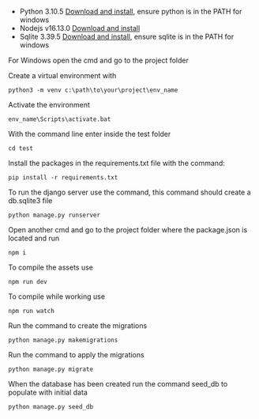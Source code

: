 * Python 3.10.5 [Download and install](https://www.python.org/downloads/), ensure python is in the PATH for windows
* Nodejs v16.13.0 [Download and install](https://nodejs.org/ru/blog/release/v16.13.0/)
* Sqlite 3.39.5 [Download and install](https://www.sqlite.org/download.html), ensure sqlite is in the PATH for windows

For Windows open the cmd and go to the project folder

Create a virtual environment with 
```
python3 -m venv c:\path\to\your\project\env_name
```

Activate the environment
```
env_name\Scripts\activate.bat
```

With the command line enter inside the test folder 
```
cd test
```

Install the packages in the requirements.txt file with the command:
```
pip install -r requirements.txt
```

To run the django server use the command, this command should create a db.sqlite3 file
```
python manage.py runserver
```

Open another cmd and go to the project folder where the package.json is located and run
```
npm i
```

To compile the assets use
```
npm run dev
```

To compile while working use
```
npm run watch
```

Run the command to create the migrations
```
python manage.py makemigrations
```

Run the command to apply the migrations
```
python manage.py migrate
```

When the database has been created run the command seed_db to populate with initial data
```
python manage.py seed_db
```
